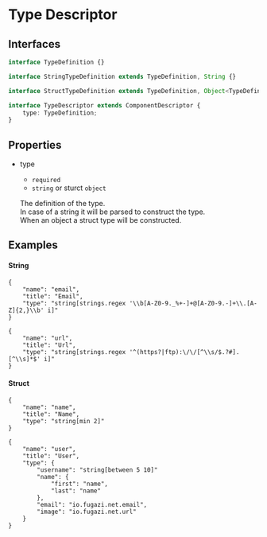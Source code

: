 # Type Descriptor

## Interfaces
```typescript
interface TypeDefinition {}

interface StringTypeDefinition extends TypeDefinition, String {}

interface StructTypeDefinition extends TypeDefinition, Object<TypeDefinition> {}

interface TypeDescriptor extends ComponentDescriptor {
	type: TypeDefinition;
}
```
	

## Properties
* type
	* `required`
	* `string` or sturct `object`
	
	The definition of the type.  
	In case of a string it will be parsed to construct the type.  
	When an object a struct type will be constructed.
	
## Examples
#### String
	{
		"name": "email",
		"title": "Email",
		"type": "string[strings.regex '\\b[A-Z0-9._%+-]+@[A-Z0-9.-]+\\.[A-Z]{2,}\\b' i]"
	}
	
	{
		"name": "url",
		"title": "Url",
		"type": "string[strings.regex '^(https?|ftp):\/\/[^\\s/$.?#].[^\\s]*$' i]"
	}

#### Struct
	{
		"name": "name",
		"title": "Name",
		"type": "string[min 2]"
	}
	
	{
		"name": "user",
		"title": "User",
		"type": {
			"username": "string[between 5 10]"
			"name": {
				"first": "name",
				"last": "name"
			},
			"email": "io.fugazi.net.email",
			"image": "io.fugazi.net.url"
		}
	}